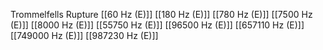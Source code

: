Trommelfells Rupture
[[60 Hz (E)]]
[[180 Hz (E)]]
[[780 Hz (E)]]
[[7500 Hz (E)]]
[[8000 Hz (E)]]
[[55750 Hz (E)]]
[[96500 Hz (E)]]
[[657110 Hz (E)]]
[[749000 Hz (E)]]
[[987230 Hz (E)]]